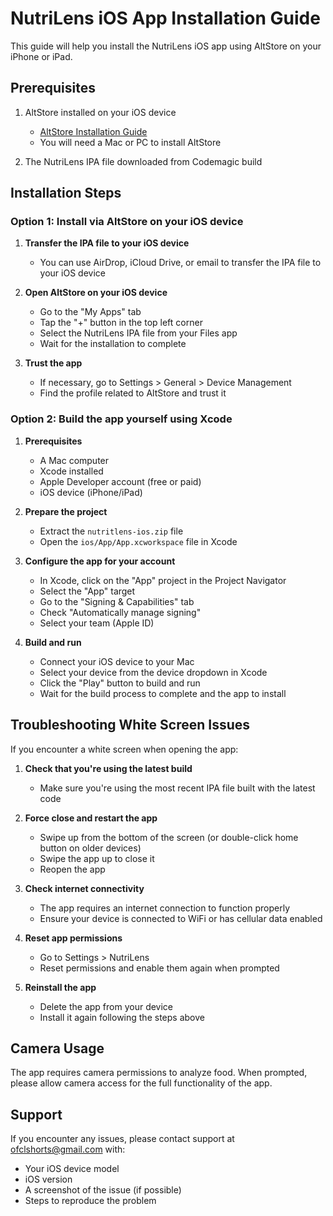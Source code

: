 # NutriLens iOS App Installation Guide

This guide will help you install the NutriLens iOS app using AltStore on your iPhone or iPad.

## Prerequisites

1. AltStore installed on your iOS device
   - [AltStore Installation Guide](https://altstore.io/)
   - You will need a Mac or PC to install AltStore

2. The NutriLens IPA file downloaded from Codemagic build

## Installation Steps

### Option 1: Install via AltStore on your iOS device

1. **Transfer the IPA file to your iOS device**
   - You can use AirDrop, iCloud Drive, or email to transfer the IPA file to your iOS device

2. **Open AltStore on your iOS device**
   - Go to the "My Apps" tab
   - Tap the "+" button in the top left corner
   - Select the NutriLens IPA file from your Files app
   - Wait for the installation to complete

3. **Trust the app**
   - If necessary, go to Settings > General > Device Management
   - Find the profile related to AltStore and trust it

### Option 2: Build the app yourself using Xcode

1. **Prerequisites**
   - A Mac computer
   - Xcode installed
   - Apple Developer account (free or paid)
   - iOS device (iPhone/iPad)

2. **Prepare the project**
   - Extract the `nutritlens-ios.zip` file
   - Open the `ios/App/App.xcworkspace` file in Xcode

3. **Configure the app for your account**
   - In Xcode, click on the "App" project in the Project Navigator
   - Select the "App" target
   - Go to the "Signing & Capabilities" tab
   - Check "Automatically manage signing"
   - Select your team (Apple ID)

4. **Build and run**
   - Connect your iOS device to your Mac
   - Select your device from the device dropdown in Xcode
   - Click the "Play" button to build and run
   - Wait for the build process to complete and the app to install

## Troubleshooting White Screen Issues

If you encounter a white screen when opening the app:

1. **Check that you're using the latest build**
   - Make sure you're using the most recent IPA file built with the latest code

2. **Force close and restart the app**
   - Swipe up from the bottom of the screen (or double-click home button on older devices)
   - Swipe the app up to close it
   - Reopen the app

3. **Check internet connectivity**
   - The app requires an internet connection to function properly
   - Ensure your device is connected to WiFi or has cellular data enabled

4. **Reset app permissions**
   - Go to Settings > NutriLens
   - Reset permissions and enable them again when prompted

5. **Reinstall the app**
   - Delete the app from your device
   - Install it again following the steps above

## Camera Usage

The app requires camera permissions to analyze food. When prompted, please allow camera access for the full functionality of the app.

## Support

If you encounter any issues, please contact support at ofclshorts@gmail.com with:
- Your iOS device model
- iOS version
- A screenshot of the issue (if possible)
- Steps to reproduce the problem